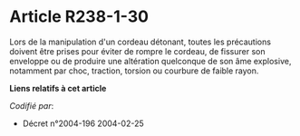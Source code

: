 # Article R238-1-30

Lors de la manipulation d'un cordeau détonant, toutes les précautions doivent être prises pour éviter de rompre le cordeau,
de fissurer son enveloppe ou de produire une altération quelconque de son âme explosive, notamment par choc, traction,
torsion ou courbure de faible rayon.

**Liens relatifs à cet article**

_Codifié par_:

  - Décret n°2004-196 2004-02-25

